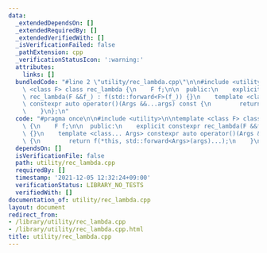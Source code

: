 ```yaml
---
data:
  _extendedDependsOn: []
  _extendedRequiredBy: []
  _extendedVerifiedWith: []
  _isVerificationFailed: false
  _pathExtension: cpp
  _verificationStatusIcon: ':warning:'
  attributes:
    links: []
  bundledCode: "#line 2 \"utility/rec_lambda.cpp\"\n\n#include <utility>\n\ntemplate\
    \ <class F> class rec_lambda {\n    F f;\n\n  public:\n    explicit constexpr\
    \ rec_lambda(F &&f_) : f(std::forward<F>(f_)) {}\n    template <class... Args>\
    \ constexpr auto operator()(Args &&...args) const {\n        return f(*this, std::forward<Args>(args)...);\n\
    \    }\n};\n"
  code: "#pragma once\n\n#include <utility>\n\ntemplate <class F> class rec_lambda\
    \ {\n    F f;\n\n  public:\n    explicit constexpr rec_lambda(F &&f_) : f(std::forward<F>(f_))\
    \ {}\n    template <class... Args> constexpr auto operator()(Args &&...args) const\
    \ {\n        return f(*this, std::forward<Args>(args)...);\n    }\n};"
  dependsOn: []
  isVerificationFile: false
  path: utility/rec_lambda.cpp
  requiredBy: []
  timestamp: '2021-12-05 12:32:24+09:00'
  verificationStatus: LIBRARY_NO_TESTS
  verifiedWith: []
documentation_of: utility/rec_lambda.cpp
layout: document
redirect_from:
- /library/utility/rec_lambda.cpp
- /library/utility/rec_lambda.cpp.html
title: utility/rec_lambda.cpp
---
```

